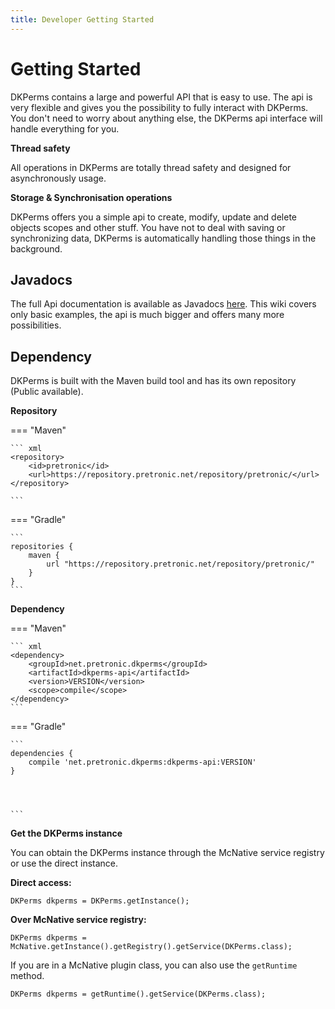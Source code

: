 ```yaml
---
title: Developer Getting Started
---
```


# Getting Started

DKPerms contains a large and powerful API that is easy to use. The api is very flexible and gives you the 
possibility to fully interact with DKPerms. You don't need to worry about anything else, the DKPerms api 
interface will handle everything for you.


**Thread safety**

All operations in DKPerms are totally thread safety and designed for asynchronously usage.

**Storage & Synchronisation operations**

DKPerms offers you a simple api to create, modify, update and delete objects scopes and other stuff. You have not to deal 
with saving or synchronizing data, DKPerms is automatically handling those things in the background.


## Javadocs

The full Api documentation is available as Javadocs [here](https://javadocs.pretronic.net/dkperms). 
This wiki covers only basic examples, the api is much bigger and offers many more possibilities.

## Dependency

DKPerms is built with the Maven build tool and has its own repository (Public available).

**Repository**

=== "Maven"

    ``` xml
    <repository>
        <id>pretronic</id>
        <url>https://repository.pretronic.net/repository/pretronic/</url>
    </repository>

    ```

=== "Gradle"

    ```
    repositories {
        maven {
            url "https://repository.pretronic.net/repository/pretronic/"
        }
    }
    ```

**Dependency**


=== "Maven"

    ``` xml
    <dependency>
        <groupId>net.pretronic.dkperms</groupId>
        <artifactId>dkperms-api</artifactId>
        <version>VERSION</version>
        <scope>compile</scope>
    </dependency>
    ```

=== "Gradle"

    ```
    dependencies {
        compile 'net.pretronic.dkperms:dkperms-api:VERSION'
    }




    ```


**Get the DKPerms instance**

You can obtain the DKPerms instance through the McNative service registry or use the direct instance.

**Direct access:**
```
DKPerms dkperms = DKPerms.getInstance();
```

**Over McNative service registry:**
```
DKPerms dkperms = McNative.getInstance().getRegistry().getService(DKPerms.class);
```

If you are in a McNative plugin class, you can also use the `getRuntime` method.
```
DKPerms dkperms = getRuntime().getService(DKPerms.class);
```
